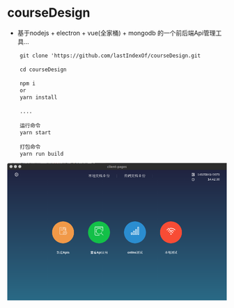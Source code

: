 # courseDesign

- 基于nodejs + electron + vue(全家桶) + mongodb 的一个前后端Api管理工具...

```
	git clone 'https://github.com/lastIndexOf/courseDesign.git
	
	cd courseDesign
	
	npm i 
	or
	yarn install
	
	....

	运行命令
	yarn start

	打包命令
	yarn run build

```

![初始界面](./images/page1.png)